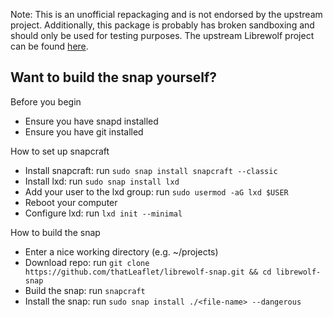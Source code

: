 Note: This is an unofficial repackaging and is not endorsed by the upstream project. Additionally, this package is probably has broken sandboxing and should only be used for testing purposes. The upstream Librewolf project can be found [here](https://librewolf.net/).

## Want to build the snap yourself?

Before you begin
- Ensure you have snapd installed
- Ensure you have git installed

How to set up snapcraft
- Install snapcraft: run `sudo snap install snapcraft --classic`
- Install lxd: run `sudo snap install lxd`
- Add your user to the lxd group: run `sudo usermod -aG lxd $USER`
- Reboot your computer
- Configure lxd: run `lxd init --minimal`

How to build the snap
- Enter a nice working directory (e.g. ~/projects)
- Download repo: run `git clone https://github.com/thatLeaflet/librewolf-snap.git && cd librewolf-snap`
- Build the snap: run `snapcraft`
- Install the snap: run `sudo snap install ./<file-name> --dangerous`
